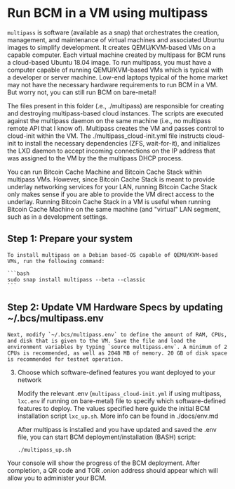 # Run BCM in a VM using multipass

`multipass` is software (available as a snap) that orchestrates the creation, management, and maintenance of virtual machines and associated Ubuntu images to simplify development. It creates QEMU/KVM-based VMs on a capable computer. Each virtual machine created by multipass for BCM runs a cloud-based Ubuntu 18.04 image. To run multipass, you must have a computer capable of running QEMU/KVM-based VMs which is typical with a developer or server machine. Low-end laptops typical of the home market may not have the necessary hardware requirements to run BCM in a VM. But worry not, you can still run BCM on bare-metal!

The files present in this folder (.e., ./multipass) are responsible for creating and destroying multipass-based cloud instances. The scripts are executed against the multipass daemon on the same machine (i.e., no multipass remote API that I know of). Multipass creates the VM and passes control to cloud-init within the VM.  The ./multipass_cloud-init.yml file instructs cloud-init to install the necessary dependencies (ZFS, wait-for-it), and initializes the LXD daemon to accept incoming connections on the IP address that was assigned to the VM by the the multipass DHCP process.

You can run Bitcoin Cache Machine and Bitcoin Cache Stack within multipass VMs. However, since Bitcoin Cache Stack is meant to provide underlay networking services for your LAN, running Bitcoin Cache Stack only makes sense if you are able to provide the VM direct access to the underlay. Running Bitcoin Cache Stack in a VM is useful when running Bitcoin Cache Machine on the same machine (and "virtual" LAN segment, such as in a development settings.

## Step 1: Prepare your system

    To install multipass on a Debian based-OS capable of QEMU/KVM-based VMs, run the following command:

    ```bash
    sudo snap install multipass --beta --classic
    ```

## Step 2: Update VM Hardware Specs by updating ~/.bcs/multipass.env

    Next, modify `~/.bcs/multipass.env` to define the amount of RAM, CPUs, and disk that is given to the VM. Save the file and load the environment variables by typing `source multipass.env`. A minimum of 2 CPUs is recommended, as well as 2048 MB of memory. 20 GB of disk space is recommended for testnet operation.

3. Choose which software-defined features you want deployed to your network

    Modify the relevant .env (`multipass_cloud-init.yml` if using multipass, `lxc.env` if running on bare-metal) file to specify which software-defined features to deploy. The values specified here guide the initial BCM installation script `lxc_up.sh`. More info can be found in ./docs/env.md

    After multipass is installed and you have updated and saved the .env file, you can start BCM deployment/installation (BASH) script:

    ```bash
    ./multipass_up.sh
    ```

Your console will show the progress of the BCM deployment. After completion, a QR code and TOR .onion address should appear which will allow you to administer your BCM.
